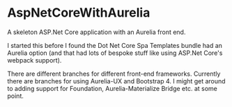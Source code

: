 # AspNetCoreWithAurelia
A skeleton ASP.Net Core application with an Aurelia front end.

I started this before I found the Dot Net Core Spa Templates bundle had an Aurelia option (and that had lots of bespoke stuff like using ASP.Net Core's webpack support). 

There are different branches for different front-end frameworks. Currently there are branches for using Aurelia-UX and Bootstrap 4. I might get around to adding support for Foundation, Aurelia-Materialize Bridge etc. at some point. 
